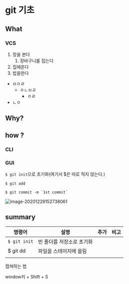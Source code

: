 # git 기초

## What

### VCS

1. 장을 본다
   1. 장바구니를 집는다
2. 집에온다
3. 밥을한다

- ㅁㅇㄹ
  - ㅇㄴㅁㄹ
    - ㅇㄹ
- ㄴㅇ



## Why?



## how ?

### CLI

### GUI

`$ git init`으로 초기화(여기서 $은 따로 적지 않는다.)

```
$ git add

$ git commit -m `1st commit`
```



![image-20201229152738061](C:\Users\82103\AppData\Roaming\Typora\typora-user-images\image-20201229152738061.png)

## summary

| 명령어              | 설명                      | 추가 | 비고 |
| ------------------- | ------------------------- | ---- | ---- |
| `$ git init`        | 빈 폴더를 저장소로 초기화 |      |      |
| $ git dd <filename> | 파일을 스테이지에 올림    |      |      |
|                     |                           |      |      |

캡쳐하는 법

window키 + Shift + S

